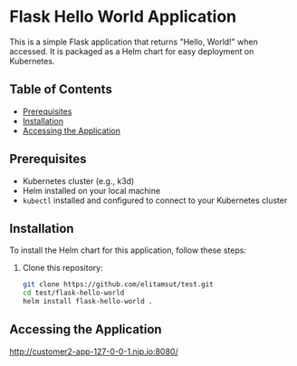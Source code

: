 # Flask Hello World Application

This is a simple Flask application that returns "Hello, World!" when accessed. It is packaged as a Helm chart for easy deployment on Kubernetes.

## Table of Contents
- [Prerequisites](#prerequisites)
- [Installation](#installation)
- [Accessing the Application](#accessing-the-application)

## Prerequisites

- Kubernetes cluster (e.g., k3d)
- Helm installed on your local machine
- `kubectl` installed and configured to connect to your Kubernetes cluster

## Installation

To install the Helm chart for this application, follow these steps:

1. Clone this repository:

   ```bash
   git clone https://github.com/elitamsut/test.git
   cd test/flask-hello-world
   helm install flask-hello-world .


## Accessing the Application
http://customer2-app-127-0-0-1.nip.io:8080/
